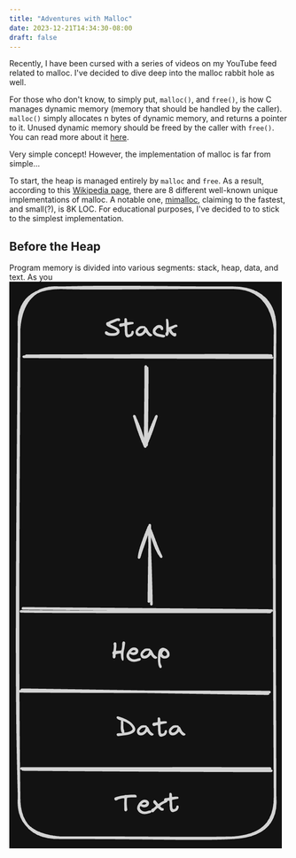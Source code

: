 ```yaml
---
title: "Adventures with Malloc"
date: 2023-12-21T14:34:30-08:00
draft: false
---
```


Recently, I have been cursed with a series of videos on my YouTube feed related to malloc. I've decided to dive deep into the malloc rabbit hole as well.

For those who don't know, to simply put, `malloc()`, and `free()`, is how C manages dynamic memory (memory that should be handled by the caller). `malloc()` simply allocates n bytes of dynamic memory, and returns a pointer to it. Unused dynamic memory should be freed by the caller with `free()`. You can read more about it [here](https://linux.die.net/man/3/malloc). 

Very simple concept! However, the implementation of malloc is far from simple...

To start, the heap is managed entirely by `malloc` and `free`. As a result, according to this [Wikipedia page](https://en.wikipedia.org/wiki/C_dynamic_memory_allocation), there are 8 different well-known unique implementations of malloc. A notable one, [mimalloc](https://github.com/microsoft/mimalloc), claiming to the fastest, and small(?), is 8K LOC. For educational purposes, I've decided to to stick to the simplest implementation.


## Before the Heap
Program memory is divided into various segments: stack, heap, data, and text. As you
![Program Memory](images/memory.png)
